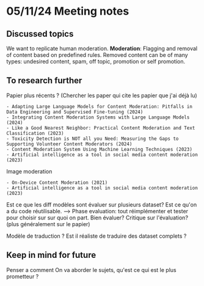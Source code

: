 # 05/11/24 Meeting notes

## Discussed topics
We want to replicate human moderation.
**Moderation**: Flagging and removal of content based on predefined rules. Removed content can be of many types: undesired content, spam, off topic, promotion or self promotion.

## To research further
Papier plus récents ? (Chercher les paper qui cite les papier que j'ai déjà lu)
```
- Adapting Large Language Models for Content Moderation: Pitfalls in Data Engineering and Supervised Fine-tuning (2024)
- Integrating Content Moderation Systems with Large Language Models (2024)
- Like a Good Nearest Neighbor: Practical Content Moderation and Text Classification (2023)
- Toxicity Detection is NOT all you Need: Measuring the Gaps to Supporting Volunteer Content Moderators (2024)
- Content Moderation System Using Machine Learning Techniques (2023)
- Artificial intelligence as a tool in social media content moderation (2023)
```

Image moderation
```
- On-Device Content Moderation (2021)
- Artificial intelligence as a tool in social media content moderation (2023)
```

Est ce que les diff modèles sont évaluer sur plusieurs dataset?
Est ce qu'on a du code réutilisable. 
--> Phase evaluation: tout réimplémenter et tester pour choisir sur sur quoi on part.
Bien évaluer? Critique sur l'évaluation? (plus généralement sur le papier)

Modèle de traduction ? Est il réaliste de traduire des dataset complets ?

## Keep in mind for future
Penser a comment On va aborder le sujets, qu'est ce qui est le plus prometteur ?
